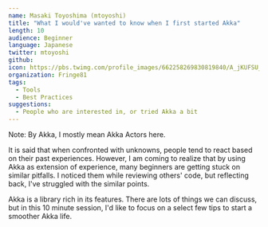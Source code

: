 ```yaml
---
name: Masaki Toyoshima (mtoyoshi)
title: "What I would've wanted to know when I first started Akka"
length: 10
audience: Beginner
language: Japanese
twitter: mtoyoshi
github: 
icon: https://pbs.twimg.com/profile_images/662258269830819840/A_jKUFSU_400x400.png
organization: Fringe81
tags:
  - Tools
  - Best Practices
suggestions:
  - People who are interested in, or tried Akka a bit
---
```

Note: By Akka, I mostly mean Akka Actors here.

It is said that when confronted with unknowns, people tend to react based on their past experiences. However, I am coming to realize that by using Akka as extension of experience, many beginners are getting stuck on similar pitfalls. I noticed them while reviewing others' code, but reflecting back, I've struggled with the similar points.

Akka is a library rich in its features. There are lots of things we can discuss, but in this 10 minute session, I'd like to focus on a select few tips to start a smoother Akka life.
